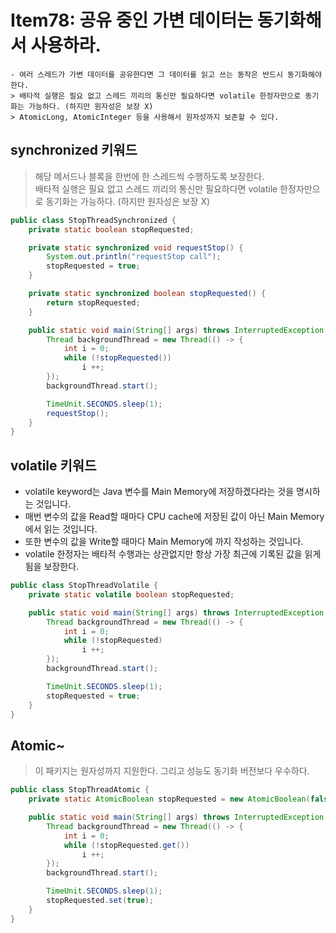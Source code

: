 # Item78: 공유 중인 가변 데이터는 동기화해서 사용하라.

```text
- 여러 스레드가 가변 데이터를 공유한다면 그 데이터를 읽고 쓰는 동작은 반드시 동기화해야 한다. 
> 배타적 실행은 필요 없고 스레드 끼리의 통신만 필요하다면 volatile 한정자만으로 동기화는 가능하다. (하지만 원자성은 보장 X)
> AtomicLong, AtomicInteger 등을 사용해서 원자성까지 보존할 수 있다.
```

## synchronized 키워드
> 해당 메서드나 블록을 한번에 한 스레드씩 수행하도록 보장한다.   
> 배타적 실행은 필요 없고 스레드 끼리의 통신만 필요하다면 volatile 한정자만으로 동기화는 가능하다. (하지만 원자성은 보장 X)

```java
public class StopThreadSynchronized {
    private static boolean stopRequested;

    private static synchronized void requestStop() {
        System.out.println("requestStop call");
        stopRequested = true;
    }

    private static synchronized boolean stopRequested() {
        return stopRequested;
    }

    public static void main(String[] args) throws InterruptedException {
        Thread backgroundThread = new Thread(() -> {
            int i = 0;
            while (!stopRequested())
                i ++;
        });
        backgroundThread.start();

        TimeUnit.SECONDS.sleep(1);
        requestStop();
    }
}
```

## volatile 키워드
- volatile keyword는 Java 변수를 Main Memory에 저장하겠다라는 것을 명시하는 것입니다.
- 매번 변수의 값을 Read할 때마다 CPU cache에 저장된 값이 아닌 Main Memory에서 읽는 것입니다.
- 또한 변수의 값을 Write할 때마다 Main Memory에 까지 작성하는 것입니다.
- volatile 한정자는 배타적 수행과는 상관없지만 항상 가장 최근에 기록된 값을 읽게 됨을 보장한다.

```java
public class StopThreadVolatile {
    private static volatile boolean stopRequested;

    public static void main(String[] args) throws InterruptedException {
        Thread backgroundThread = new Thread(() -> {
            int i = 0;
            while (!stopRequested)
                i ++;
        });
        backgroundThread.start();

        TimeUnit.SECONDS.sleep(1);
        stopRequested = true;
    }
}
```

## Atomic~
> 이 패키지는 원자성까지 지원한다. 그리고 성능도 동기화 버전보다 우수하다.

```java
public class StopThreadAtomic {
    private static AtomicBoolean stopRequested = new AtomicBoolean(false);

    public static void main(String[] args) throws InterruptedException {
        Thread backgroundThread = new Thread(() -> {
            int i = 0;
            while (!stopRequested.get())
                i ++;
        });
        backgroundThread.start();

        TimeUnit.SECONDS.sleep(1);
        stopRequested.set(true);
    }
}
```